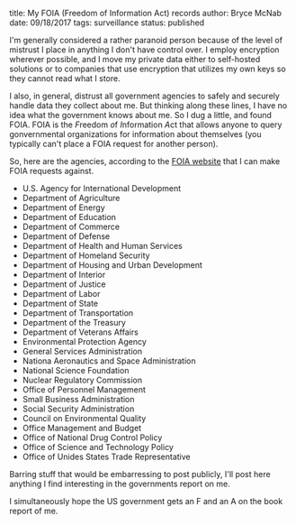 title: My FOIA (Freedom of Information Act) records
author: Bryce McNab
date: 09/18/2017
tags: surveillance
status: published

I'm generally considered a rather paranoid person because of the level of mistrust I place in anything I don't have control over. I employ encryption wherever possible, and I move my private data either to self-hosted solutions or to companies that use encryption that utilizes my own keys so they cannot read what I store.

I also, in general, distrust all government agencies to safely and securely handle data they collect about me. But thinking along these lines, I have no idea what the government knows about me. So I dug a little, and found FOIA. FOIA is the *F*reedom *o*f *I*nformation *A*ct that allows anyone to query gonvernmental organizations for information about themselves (you typically can't place a FOIA request for another person).

So, here are the agencies, according to the [FOIA website](https://www.foia.gov/report-makerequest.html) that I can make FOIA requests against.

- U.S. Agency for International Development
- Department of Agriculture
- Department of Energy
- Department of Education
- Department of Commerce
- Department of Defense
- Department of Health and Human Services
- Department of Homeland Security
- Department of Housing and Urban Development
- Department of Interior
- Department of Justice
- Department of Labor
- Department of State
- Department of Transportation
- Department of the Treasury
- Department of Veterans Affairs
- Environmental Protection Agency
- General Services Administration
- Nationa Aeronautics and Space Administration
- National Science Foundation
- Nuclear Regulatory Commission
- Office of Personnel Management
- Small Business Administration
- Social Security Administration
- Council on Environmental Quality
- Office Management and Budget
- Office of National Drug Control Policy
- Office of Science and Technology Policy
- Office of Unides States Trade Representative

Barring stuff that would be embarressing to post publicly, I'll post here anything I find interesting in the governments report on me.

I simultaneously hope the US government gets an F and an A on the book report of me.

